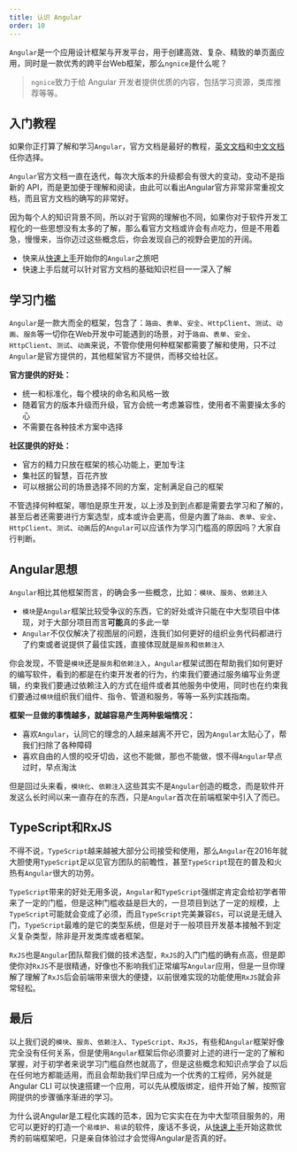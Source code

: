 ```yaml
---
title: 认识 Angular
order: 10
---
```


`Angular`是一个应用设计框架与开发平台，用于创建高效、复杂、精致的单页面应用，同时是一款优秀的跨平台Web框架，那么`ngnice`是什么呢？
> `ngnice`致力于给 Angular 开发者提供优质的内容，包括学习资源，类库推荐等等。

## 入门教程
如果你正打算了解和学习`Angular`，官方文档是最好的教程，[英文文档](https://angular.io)和[中文文档](https://angular.cn)任你选择。

`Angular`官方文档一直在迭代，每次大版本的升级都会有很大的变动，变动不是指新的 API，而是更加便于理解和阅读，由此可以看出Angular官方非常非常重视文档，而且官方文档的确写的非常好。

因为每个人的知识背景不同，所以对于官网的理解也不同，如果你对于软件开发工程化的一些思想没有太多的了解，那么看官方文档或许会有点吃力，但是不用着急，慢慢来，当你迈过这些概念后，你会发现自己的视野会更加的开阔。

- 快来从[快速上手](https://angular.cn/guide/setup-local)开始你的`Angular`之旅吧
- 快速上手后就可以针对官方文档的基础知识栏目一一深入了解

## 学习门槛
`Angular`是一款大而全的框架，包含了：`路由`、`表单`、`安全`、`HttpClient`、`测试`、`动画`、`服务`等一切你在Web开发中可能遇到的场景，对于`路由`、`表单`、`安全`、`HttpClient`、`测试`、`动画`来说，不管你使用何种框架都需要了解和使用，只不过`Angular`是官方提供的，其他框架官方不提供，而移交给社区。

**官方提供的好处：**
- 统一和标准化，每个模块的命名和风格一致
- 随着官方的版本升级而升级，官方会统一考虑兼容性，使用者不需要操太多的心
- 不需要在各种技术方案中选择

**社区提供的好处：**
- 官方的精力只放在框架的核心功能上，更加专注
- 集社区的智慧，百花齐放
- 可以根据公司的场景选择不同的方案，定制满足自己的框架

不管选择何种框架，哪怕是原生开发，以上涉及到到点都是需要去学习和了解的，甚至后者还需要进行方案选型，成本或许会更高，但是内置了`路由`、`表单`、`安全`、`HttpClient`、`测试`、`动画`后的`Angular`可以应该作为学习门槛高的原因吗？大家自行判断。

## Angular思想
`Angular`相比其他框架而言，的确会多一些概念，比如：`模块`、`服务`、`依赖注入`

- `模块`是`Angular`框架比较受争议的东西，它的好处或许只能在中大型项目中体现，对于大部分项目而言**可能**真的多此一举
- `Angular`不仅仅解决了视图层的问题，连我们如何更好的组织业务代码都进行了约束或者说提供了最佳实践，直接体现就是`服务`和`依赖注入`

你会发现，不管是`模块`还是`服务`和`依赖注入`，`Angular`框架试图在帮助我们如何更好的编写软件，看到的都是在约束开发者的行为，约束我们要通过服务编写业务逻辑，约束我们要通过依赖注入的方式在组件或者其他服务中使用，同时也在约束我们要通过`模块`组织我们组件、指令、管道和服务，等等一系列实践指南。

**框架一旦做的事情越多，就越容易产生两种极端情况：**
- 喜欢`Angular`，认同它的理念的人越来越离不开它，因为`Angular`太贴心了，帮我们扫除了各种障碍
- 喜欢自由的人恨的咬牙切齿，这也不能做，那也不能做，恨不得`Angular`早点过时，早点淘汰

但是回过头来看，`模块化`、`依赖注入`这些其实不是`Angular`创造的概念，而是软件开发这么长时间以来一直存在的东西，只是`Angular`首次在前端框架中引入了而已。

## TypeScript和RxJS
不得不说，`TypeScript`越来越被大部分公司接受和使用，那么`Angular`在2016年就大胆使用`TypeScript`足以见官方团队的前瞻性，甚至`TypeScript`现在的普及和火热有`Angular`很大的功劳。

`TypeScript`带来的好处无用多说，`Angular`和`TypeScript`强绑定肯定会给初学者带来了一定的门槛，但是这种门槛收益是巨大的，一旦项目到达了一定的规模，上`TypeScript`可能就会变成了必须，而且`TypeScript`完美兼容`ES`，可以说是无缝入门，`TypeScript`最难的是它的类型系统，但是对于一般项目开发基本接触不到定义复杂类型，除非是开发类库或者框架。

`RxJS`也是`Angular`团队帮我们做的技术选型，`RxJS`的入门门槛的确有点高，但是即使你对`RxJS`不是很精通，好像也不影响我们正常编写`Angular`应用，但是一旦你理解了理解了`RxJS`后会前端带来很大的便捷，以前很难实现的功能使用`RxJS`就会非常轻松。

## 最后
以上我们说的`模块`、`服务`、`依赖注入`、`TypeScript`、`RxJS`，有些和`Angular`框架好像完全没有任何关系，但是使用`Angular`框架后你必须要对上述的进行一定的了解和掌握，对于初学者来说学习门槛自然也就高了，但是这些概念和知识点学会了以后在任何地方都能适用，而且会帮助我们早日成为一个优秀的工程师，另外就是 Angular CLI 可以快速搭建一个应用，可以先从模版绑定，组件开始了解，按照官网提供的步骤循序渐进的学习。

为什么说Angular是工程化实践的范本，因为它实实在在为中大型项目服务的，用它可以更好的打造一个`易维护`、`易读`的软件，废话不多说，从[快速上手](https://angular.cn/guide/setup-local)开始这款优秀的前端框架吧，只是亲自体验过才会觉得Angular是否真的好。
